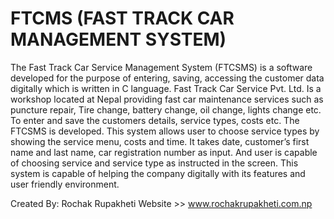 # FTCMS (FAST TRACK CAR MANAGEMENT SYSTEM)


The Fast Track Car Service Management System (FTCSMS) is a software developed for the purpose of entering, saving, accessing the customer data digitally which is written in C language. Fast Track Car Service Pvt. Ltd. Is a workshop located at Nepal providing fast car maintenance services such as puncture repair, Tire change, battery change, oil change, lights change etc. To enter and save the customers details, service types, costs etc. The FTCSMS is developed. This system allows user to choose service types by showing the service menu, costs and time. It takes date, customer’s first name and last name, car registration number as input. And user is capable of choosing service and service type as instructed in the screen. This system is capable of helping the company digitally with its features and user friendly environment.

Created By: Rochak Rupakheti
Website >> www.rochakrupakheti.com.np

